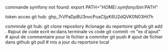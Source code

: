 commande symfony not found:
export PATH="$HOME/.symfony/bin:$PATH"

token acces git hub:
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

commnde git hub:
	git clone repository #clonage du repertoire github
	git add . #ajout de code ecrit ex:dans terminale vs code
	git commit -m "ex d'ajout" # ajout de commentaire pour le fichier a commiter 
	git push # ajout de fichier dans github
	git pull # mis a jour du reportoire local


